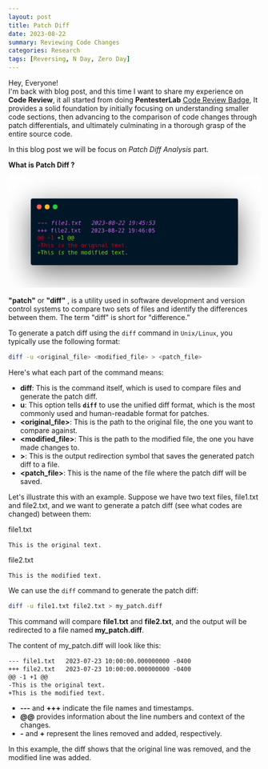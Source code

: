 ```yaml
---
layout: post
title: Patch Diff
date: 2023-08-22
summary: Reviewing Code Changes
categories: Research
tags: [Reversing, N Day, Zero Day]
---
```


Hey, Everyone!  
     I'm back with blog post, and this time I want to share my experience on **Code Review**, it all started from doing **PentesterLab** [Code Review Badge](https://pentesterlab.com/exercises/codereview/course), It provides a solid foundation by initially focusing on understanding smaller code sections, then advancing to the comparison of code changes through patch differentials, and ultimately culminating in a thorough grasp of the entire source code.</br>

In this blog post we will be focus on _Patch Diff Analysis_ part.

**What is Patch Diff ?**

<p align="center">
  <img src="/images/patch/patch-diff-logo.png"> 
</p>

**"patch"** or **"diff"** , is a utility used in software development and version control systems to compare two sets of files and identify the differences between them. The term "diff" is short for "difference.”

To generate a patch diff using the `diff` command in `Unix/Linux`, you typically use the following format:

```bash
diff -u <original_file> <modified_file> > <patch_file>
```
Here's what each part of the command means:

- **diff**: This is the command itself, which is used to compare files and generate the patch diff.
- **u**: This option tells **`diff`** to use the unified diff format, which is the most commonly used and human-readable format for patches.
- **<original_file>**: This is the path to the original file, the one you want to compare against.
- **<modified_file>**: This is the path to the modified file, the one you have made changes to.
- **>**: This is the output redirection symbol that saves the generated patch diff to a file.
- **<patch_file>**: This is the name of the file where the patch diff will be saved.

Let's illustrate this with an example. Suppose we have two text files, file1.txt and file2.txt, and we want to generate a patch diff (see what codes are changed) between them:

file1.txt

```file
This is the original text.
```

file2.txt

```file
This is the modified text.
```

We can use the `diff` command to generate the patch diff:

```bash
diff -u file1.txt file2.txt > my_patch.diff
```

This command will compare **file1.txt** and **file2.txt**, and the output will be redirected to a file named **my_patch.diff**. 

The content of my_patch.diff will look like this:

```file
--- file1.txt	2023-07-23 10:00:00.000000000 -0400
+++ file2.txt	2023-07-23 10:00:00.000000000 -0400
@@ -1 +1 @@
-This is the original text.
+This is the modified text.
```

- **---** and **+++** indicate the file names and timestamps.
- **@@** provides information about the line numbers and context of the changes.
- **-** and **+** represent the lines removed and added, respectively.

In this example, the diff shows that the original line was removed, and the modified line was added.
